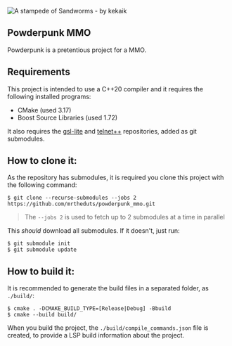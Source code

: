 ![A stampede of Sandworms - by kekaik](https://cg3.cgsociety.org/uploads/images/original/kekaik-stampede-1-2155d580-p9yu.jpeg)
## Powderpunk MMO

Powderpunk is a pretentious project for a MMO.

## Requirements
This project is intended to use a C++20 compiler and it requires the following installed programs:
- CMake (used 3.17)
- Boost Source Libraries (used 1.72)

It also requires the [gsl-lite](https://github.com/gsl-lite/gsl-lite/) and [telnet++](https://github.com/KazDragon/telnetpp) repositories, added as git submodules.

## How to clone it:
As the repository has submodules, it is required you clone this project with the following command:

```shell
$ git clone --recurse-submodules --jobs 2  https://github.com/mrtheduts/powderpunk_mmo.git
```
> The `--jobs 2` is used to fetch up to 2 submodules at a time in parallel

This _should_ download all submodules. If it doesn't, just run:
```shell
$ git submodule init
$ git submodule update
```

## How to build it:
It is recommended to generate the build files in a separated folder, as `./build/`:
```shell
$ cmake . -DCMAKE_BUILD_TYPE=[Release|Debug] -Bbuild
$ cmake --build build/
```

When you build the project, the `./build/compile_commands.json` file is created, to provide a LSP build information about the project.
